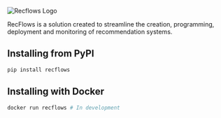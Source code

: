 ![Recflows Logo](./images/logo-text.png)

RecFlows is a solution created to streamline the creation, programming, deployment and monitoring of recommendation systems.


## Installing from PyPI
```bash
pip install recflows
```


## Installing with Docker
```bash
docker run recflows # In development
```
